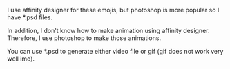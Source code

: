 I use affinity designer for these emojis, but photoshop is more popular so I have *.psd files. 

In addition, I don't know how to make animation using affinity designer. Therefore, I use photoshop to make those animations.

You can use *.psd to generate either video file or gif (gif does not work very well imo). 
